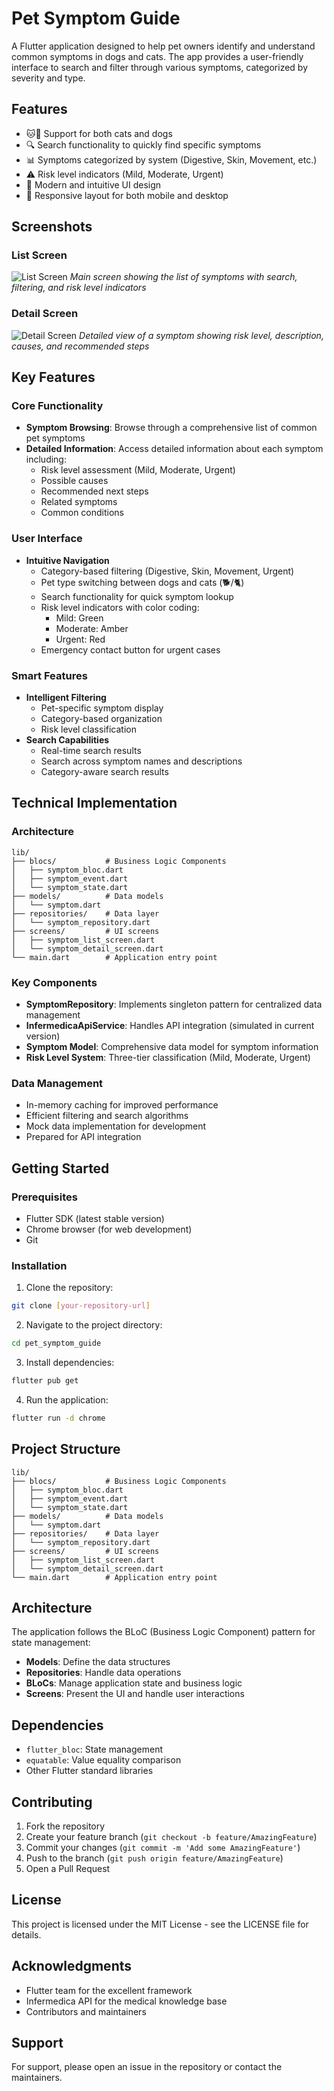 # Pet Symptom Guide

A Flutter application designed to help pet owners identify and understand common symptoms in dogs and cats. The app provides a user-friendly interface to search and filter through various symptoms, categorized by severity and type.

## Features

- 🐱🐶 Support for both cats and dogs
- 🔍 Search functionality to quickly find specific symptoms
- 📊 Symptoms categorized by system (Digestive, Skin, Movement, etc.)
- ⚠️ Risk level indicators (Mild, Moderate, Urgent)
- 🎨 Modern and intuitive UI design
- 📱 Responsive layout for both mobile and desktop

## Screenshots

### List Screen
![List Screen](assets/screenshots/list_screen.png)
*Main screen showing the list of symptoms with search, filtering, and risk level indicators*

### Detail Screen
![Detail Screen](assets/screenshots/detail_screen.png)
*Detailed view of a symptom showing risk level, description, causes, and recommended steps*

## Key Features

### Core Functionality
- **Symptom Browsing**: Browse through a comprehensive list of common pet symptoms
- **Detailed Information**: Access detailed information about each symptom including:
  - Risk level assessment (Mild, Moderate, Urgent)
  - Possible causes
  - Recommended next steps
  - Related symptoms
  - Common conditions

### User Interface
- **Intuitive Navigation**
  - Category-based filtering (Digestive, Skin, Movement, Urgent)
  - Pet type switching between dogs and cats (🐕/🐈)
  - Search functionality for quick symptom lookup
  - Risk level indicators with color coding:
    - Mild: Green
    - Moderate: Amber
    - Urgent: Red
  - Emergency contact button for urgent cases

### Smart Features
- **Intelligent Filtering**
  - Pet-specific symptom display
  - Category-based organization
  - Risk level classification
- **Search Capabilities**
  - Real-time search results
  - Search across symptom names and descriptions
  - Category-aware search results

## Technical Implementation

### Architecture
```
lib/
├── blocs/           # Business Logic Components
│   ├── symptom_bloc.dart
│   ├── symptom_event.dart
│   └── symptom_state.dart
├── models/          # Data models
│   └── symptom.dart
├── repositories/    # Data layer
│   └── symptom_repository.dart
├── screens/         # UI screens
│   ├── symptom_list_screen.dart
│   └── symptom_detail_screen.dart
└── main.dart        # Application entry point
```

### Key Components
- **SymptomRepository**: Implements singleton pattern for centralized data management
- **InfermedicaApiService**: Handles API integration (simulated in current version)
- **Symptom Model**: Comprehensive data model for symptom information
- **Risk Level System**: Three-tier classification (Mild, Moderate, Urgent)

### Data Management
- In-memory caching for improved performance
- Efficient filtering and search algorithms
- Mock data implementation for development
- Prepared for API integration

## Getting Started

### Prerequisites

- Flutter SDK (latest stable version)
- Chrome browser (for web development)
- Git

### Installation

1. Clone the repository:
```bash
git clone [your-repository-url]
```

2. Navigate to the project directory:
```bash
cd pet_symptom_guide
```

3. Install dependencies:
```bash
flutter pub get
```

4. Run the application:
```bash
flutter run -d chrome
```

## Project Structure

```
lib/
├── blocs/           # Business Logic Components
│   ├── symptom_bloc.dart
│   ├── symptom_event.dart
│   └── symptom_state.dart
├── models/          # Data models
│   └── symptom.dart
├── repositories/    # Data layer
│   └── symptom_repository.dart
├── screens/         # UI screens
│   ├── symptom_list_screen.dart
│   └── symptom_detail_screen.dart
└── main.dart        # Application entry point
```

## Architecture

The application follows the BLoC (Business Logic Component) pattern for state management:
- **Models**: Define the data structures
- **Repositories**: Handle data operations
- **BLoCs**: Manage application state and business logic
- **Screens**: Present the UI and handle user interactions

## Dependencies

- `flutter_bloc`: State management
- `equatable`: Value equality comparison
- Other Flutter standard libraries

## Contributing

1. Fork the repository
2. Create your feature branch (`git checkout -b feature/AmazingFeature`)
3. Commit your changes (`git commit -m 'Add some AmazingFeature'`)
4. Push to the branch (`git push origin feature/AmazingFeature`)
5. Open a Pull Request

## License

This project is licensed under the MIT License - see the LICENSE file for details.

## Acknowledgments
- Flutter team for the excellent framework
- Infermedica API for the medical knowledge base
- Contributors and maintainers

## Support
For support, please open an issue in the repository or contact the maintainers.
